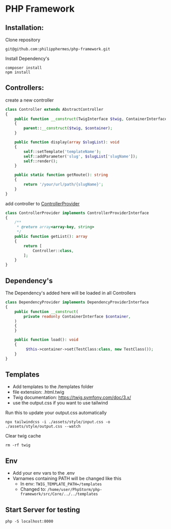 # PHP Framework

## Installation:
Clone repository
```
git@github.com:philipphermes/php-framework.git
```
Install Dependency's
```
composer install
npm install
```

## Controllers:

create a new controller

```php
class Controller extends AbstractController
{
    public function __construct(TwigInterface $twig, ContainerInterface $container)
    {
        parent::__construct($twig, $container);
    }

    public function display(array $slugList): void
    {
        self::setTemplate('templateName');
        self::addParameter('slug', $slugList['slugName']);
        self::render();
    }

    public static function getRoute(): string
    {
        return '/your/url/path/{slugName}';
    }
}
```

add controller to [ControllerProvider](https://github.com/philipphermes/php-framework/blob/main/src/Provider/ControllerProvider.php)

```php
class ControllerProvider implements ControllerProviderInterface
{
    /**
     * @return array<array-key, string>
     */
    public function getList(): array
    {
        return [
            Controller::class,
        ];
    }
}
```

## Dependency's

The Dependency's added here will be loaded in all Controllers

```php
class DependencyProvider implements DependencyProviderInterface
{
    public function __construct(
        private readonly ContainerInterface $container,
    )
    {
    }

    public function load(): void
    {
         $this->container->set(TestClass:class, new TestClass());
    }
}
```

## Templates

* Add templates to the /templates folder
* file extension: .html.twig
* Twig documentation: https://twig.symfony.com/doc/3.x/
* use the output.css if you want to use tailwind

Run this to update your output.css automatically
```
npx tailwindcss -i ./assets/style/input.css -o ./assets/style/output.css --watch
```

Clear twig cache
```
rm -rf twig
```

## Env

* Add your env vars to the .env
* Varnames containing PATH will be changed like this
  * In env: `TWIG_TEMPLATE_PATH=/templates`
  * Changed to: `/home/user/PhpStorm/php-framework/src/Core/../../templates`

## Start Server for testing
```
php -S localhost:8000
```